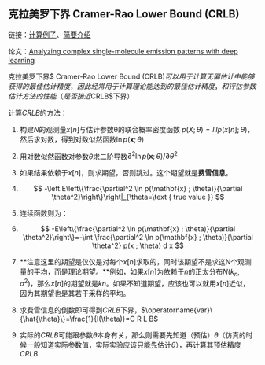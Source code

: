 ## 克拉美罗下界 Cramer-Rao Lower Bound (CRLB)

链接：[计算例子](https://blog.csdn.net/u013701860/article/details/78154069?spm=1001.2101.3001.6650.1&utm_medium=distribute.pc_relevant.none-task-blog-2%7Edefault%7ECTRLIST%7ERate-1-78154069-blog-88715517.pc_relevant_3mothn_strategy_recovery&depth_1-utm_source=distribute.pc_relevant.none-task-blog-2%7Edefault%7ECTRLIST%7ERate-1-78154069-blog-88715517.pc_relevant_3mothn_strategy_recovery&utm_relevant_index=1)、[简要介绍](https://blog.csdn.net/GongPF/article/details/88715517?spm=1001.2101.3001.6650.5&utm_medium=distribute.pc_relevant.none-task-blog-2%7Edefault%7EBlogCommendFromBaidu%7ERate-5-88715517-blog-78154069.pc_relevant_3mothn_strategy_and_data_recovery&depth_1-utm_source=distribute.pc_relevant.none-task-blog-2%7Edefault%7EBlogCommendFromBaidu%7ERate-5-88715517-blog-78154069.pc_relevant_3mothn_strategy_and_data_recovery&utm_relevant_index=9)

论文：[Analyzing complex single-molecule emission patterns with deep learning](https://pubmed.ncbi.nlm.nih.gov/30377349/)

克拉美罗下界$ Cramer-Rao Lower Bound (CRLB)$可以用于计算无偏估计中能够获得的最佳估计精度，因此经常用于计算理论能达到的最佳估计精度，和评估参数估计方法的性能（是否接近$CRLB$下界）

计算$CRLB$的方法：

1. 构建$N$的观测量$x[n]$与估计参数θ的联合概率密度函数 $p(X ; θ)=Π p(x[n] ; θ)$，然后求对数，得到对数似然函数$\ln p(\mathbf{x} ; \theta)$

2. 用对数似然函数对参数$θ$求二阶导数$\partial^2 \ln p(\mathbf{x} ; \theta) / \partial \theta^2$

3. 如果结果依赖于$x[n]$，则求期望，否则跳过。这个期望就是**费雪信息**。

4. $$
   -\left.E\left\{\frac{\partial^2 \ln p(\mathbf{x} ; \theta)}{\partial \theta^2}\right\}\right|_{\theta=\text { true value }}
   $$

5. 连续函数则为：

6. $$
   -E\left\{\frac{\partial^2 \ln p(\mathbf{x} ; \theta)}{\partial \theta^2}\right\}=-\int \frac{\partial^2 \ln p(\mathbf{x} ; \theta)}{\partial \theta^2} p(x ; \theta) d x
   $$

7. **注意这里的期望是仅仅是对每个$x[n]$求取的，同时该期望不是求这N个观测量的平均，而是理论期望。**例如，如果$x[n]$为依赖于$n$的正太分布$N(k_n , σ^2)$，那么$x[n]$的期望就是$kn$。如果不知道期望，应该也可以就用$x[n]$近似，因为其期望也是其若干采样的平均。

8. 求费雪信息的倒数即可得到$CRLB$下界，$\operatorname{var}\{\hat{\theta}\}=\frac{1}{I(\theta)}=C R L B$

9. 实际的$CRLB$可能跟参数$θ$本身有关，那么则需要先知道（预估）$θ$（仿真的时候一般知道实际参数值，实际实验应该只能先估计$θ$），再计算其预估精度$CRLB$

   

